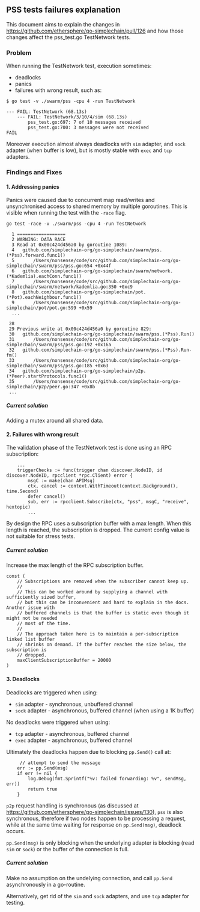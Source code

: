 ## PSS tests failures explanation

This document aims to explain the changes in https://github.com/ethersphere/go-simplechain/pull/126 and how those changes affect the pss_test.go TestNetwork tests.

### Problem

When running the TestNetwork test, execution sometimes:

* deadlocks
* panics
* failures with wrong result, such as:

```
$ go test -v ./swarm/pss -cpu 4 -run TestNetwork
```

```
--- FAIL: TestNetwork (68.13s)
    --- FAIL: TestNetwork/3/10/4/sim (68.13s)
        pss_test.go:697: 7 of 10 messages received
        pss_test.go:700: 3 messages were not received
FAIL
```

Moreover execution almost always deadlocks with `sim` adapter, and `sock` adapter (when buffer is low), but is mostly stable with `exec` and `tcp` adapters.

### Findings and Fixes

#### 1. Addressing panics

Panics were caused due to concurrent map read/writes and unsynchronised access to shared memory by multiple goroutines. This is visible when running the test with the `-race` flag.

```
go test -race -v ./swarm/pss -cpu 4 -run TestNetwork

  1 ==================
  2 WARNING: DATA RACE
  3 Read at 0x00c424d456a0 by goroutine 1089:
  4   github.com/simplechain-org/go-simplechain/swarm/pss.(*Pss).forward.func1()
  5       /Users/nonsense/code/src/github.com/simplechain-org/go-simplechain/swarm/pss/pss.go:654 +0x44f
  6   github.com/simplechain-org/go-simplechain/swarm/network.(*Kademlia).eachConn.func1()
  7       /Users/nonsense/code/src/github.com/simplechain-org/go-simplechain/swarm/network/kademlia.go:350 +0xc9
  8   github.com/simplechain-org/go-simplechain/pot.(*Pot).eachNeighbour.func1()
  9       /Users/nonsense/code/src/github.com/simplechain-org/go-simplechain/pot/pot.go:599 +0x59
  ...

 28
 29 Previous write at 0x00c424d456a0 by goroutine 829:
 30   github.com/simplechain-org/go-simplechain/swarm/pss.(*Pss).Run()
 31       /Users/nonsense/code/src/github.com/simplechain-org/go-simplechain/swarm/pss/pss.go:192 +0x16a
 32   github.com/simplechain-org/go-simplechain/swarm/pss.(*Pss).Run-fm()
 33       /Users/nonsense/code/src/github.com/simplechain-org/go-simplechain/swarm/pss/pss.go:185 +0x63
 34   github.com/simplechain-org/go-simplechain/p2p.(*Peer).startProtocols.func1()
 35       /Users/nonsense/code/src/github.com/simplechain-org/go-simplechain/p2p/peer.go:347 +0x8b
 ...
```

##### Current solution

Adding a mutex around all shared data.

#### 2. Failures with wrong result

The validation phase of the TestNetwork test is done using an RPC subscription:

```
    ...
	triggerChecks := func(trigger chan discover.NodeID, id discover.NodeID, rpcclient *rpc.Client) error {
		msgC := make(chan APIMsg)
		ctx, cancel := context.WithTimeout(context.Background(), time.Second)
		defer cancel()
		sub, err := rpcclient.Subscribe(ctx, "pss", msgC, "receive", hextopic)
		...
```

By design the RPC uses a subscription buffer with a max length. When this length is reached, the subscription is dropped. The current config value is not suitable for stress tests.

##### Current solution

Increase the max length of the RPC subscription buffer.

```
const (
	// Subscriptions are removed when the subscriber cannot keep up.
	//
	// This can be worked around by supplying a channel with sufficiently sized buffer,
	// but this can be inconvenient and hard to explain in the docs. Another issue with
	// buffered channels is that the buffer is static even though it might not be needed
	// most of the time.
	//
	// The approach taken here is to maintain a per-subscription linked list buffer
	// shrinks on demand. If the buffer reaches the size below, the subscription is
	// dropped.
	maxClientSubscriptionBuffer = 20000
)
```

#### 3. Deadlocks

Deadlocks are triggered when using:
* `sim` adapter - synchronous, unbuffered channel
* `sock` adapter - asynchronous, buffered channel (when using a 1K buffer)

No deadlocks were triggered when using:
* `tcp` adapter - asynchronous, buffered channel
* `exec` adapter - asynchronous, buffered channel

Ultimately the deadlocks happen due to blocking `pp.Send()` call at:

 		 // attempt to send the message
  		err := pp.Send(msg)
  		if err != nil {
  			log.Debug(fmt.Sprintf("%v: failed forwarding: %v", sendMsg, err))
  			return true
  		}

 `p2p` request handling is synchronous (as discussed at https://github.com/ethersphere/go-simplechain/issues/130), `pss` is also synchronous, therefore if two nodes happen to be processing a request, while at the same time waiting for response on `pp.Send(msg)`, deadlock occurs.
 
 `pp.Send(msg)` is only blocking when the underlying adapter is blocking (read `sim` or `sock`) or the buffer of the connection is full.
 
##### Current solution

Make no assumption on the undelying connection, and call `pp.Send` asynchronously in a go-routine.

Alternatively, get rid of the `sim` and `sock` adapters, and use `tcp` adapter for testing.
